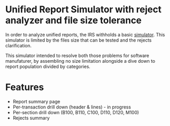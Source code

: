 # Unified Report Simulator with reject analyzer and file size tolerance

In order to analyze unified reports, the IRS withholds a basic [simulator](https://www.misim.gov.il/TmbakmmsmlNew/frmCheckFiles.aspx).
This simulator is limited by the files size that can be tested and the rejects clarification.

This simulator intended to resolve both those problems for software manufaturer,
by assembling no size limitation alongside a dive down to report population divided by categories.

# Features

* Report summary page
* Per-transaction drill down (header & lines) - in progress
* Per-section drill down (B100, B110, C100, D110, D120, M100)
* Rejects summary 
